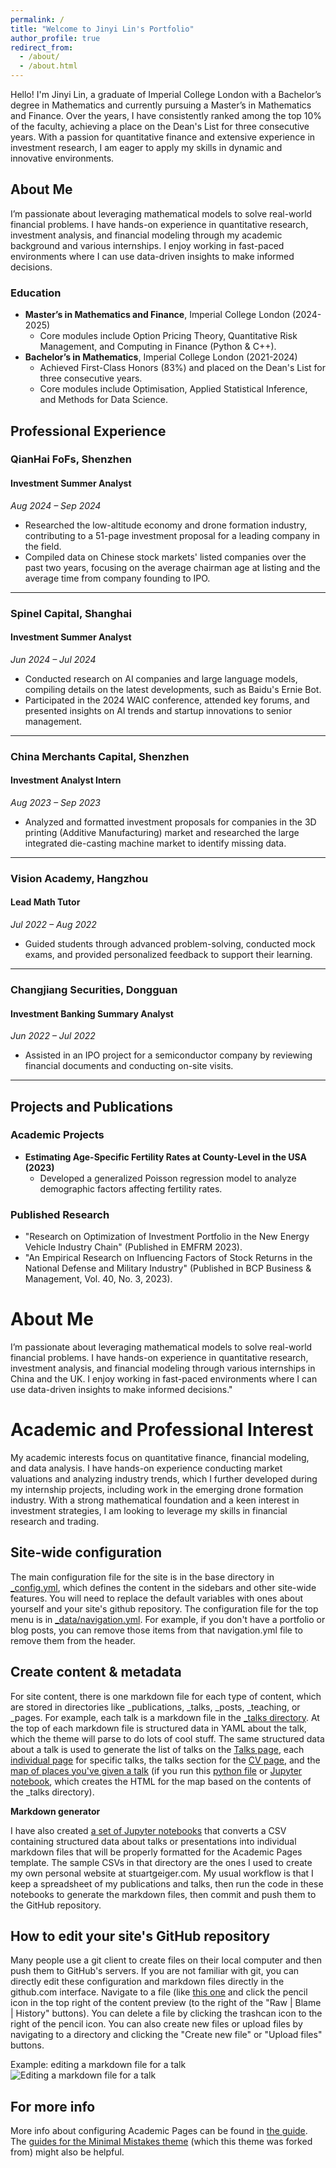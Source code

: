 ```yaml
---
permalink: /
title: "Welcome to Jinyi Lin's Portfolio"
author_profile: true
redirect_from: 
  - /about/
  - /about.html
---
```


Hello! I'm Jinyi Lin, a graduate of Imperial College London with a Bachelor’s degree in Mathematics and currently pursuing a Master’s in Mathematics and Finance. Over the years, I have consistently ranked among the top 10% of the faculty, achieving a place on the Dean's List for three consecutive years. With a passion for quantitative finance and extensive experience in investment research, I am eager to apply my skills in dynamic and innovative environments.

## About Me

I’m passionate about leveraging mathematical models to solve real-world financial problems. I have hands-on experience in quantitative research, investment analysis, and financial modeling through my academic background and various internships. I enjoy working in fast-paced environments where I can use data-driven insights to make informed decisions.

### Education

- **Master’s in Mathematics and Finance**, Imperial College London (2024-2025)
  - Core modules include Option Pricing Theory, Quantitative Risk Management, and Computing in Finance (Python & C++).
- **Bachelor’s in Mathematics**, Imperial College London (2021-2024)
  - Achieved First-Class Honors (83%) and placed on the Dean's List for three consecutive years.
  - Core modules include Optimisation, Applied Statistical Inference, and Methods for Data Science.

## Professional Experience

### QianHai FoFs, Shenzhen  
#### Investment Summer Analyst  
*Aug 2024 – Sep 2024*  
- Researched the low-altitude economy and drone formation industry, contributing to a 51-page investment proposal for a leading company in the field.  
- Compiled data on Chinese stock markets' listed companies over the past two years, focusing on the average chairman age at listing and the average time from company founding to IPO.  

---

### Spinel Capital, Shanghai  
#### Investment Summer Analyst  
*Jun 2024 – Jul 2024*  
- Conducted research on AI companies and large language models, compiling details on the latest developments, such as Baidu's Ernie Bot.  
- Participated in the 2024 WAIC conference, attended key forums, and presented insights on AI trends and startup innovations to senior management.  

---

### China Merchants Capital, Shenzhen  
#### Investment Analyst Intern  
*Aug 2023 – Sep 2023*  
- Analyzed and formatted investment proposals for companies in the 3D printing (Additive Manufacturing) market and researched the large integrated die-casting machine market to identify missing data.  

---

### Vision Academy, Hangzhou  
#### Lead Math Tutor  
*Jul 2022 – Aug 2022*  
- Guided students through advanced problem-solving, conducted mock exams, and provided personalized feedback to support their learning.

---

### Changjiang Securities, Dongguan  
#### Investment Banking Summary Analyst  
*Jun 2022 – Jul 2022*  
- Assisted in an IPO project for a semiconductor company by reviewing financial documents and conducting on-site visits.  

---





## Projects and Publications

### Academic Projects

- **Estimating Age-Specific Fertility Rates at County-Level in the USA (2023)**
  - Developed a generalized Poisson regression model to analyze demographic factors affecting fertility rates.

### Published Research

- "Research on Optimization of Investment Portfolio in the New Energy Vehicle Industry Chain" (Published in EMFRM 2023).
- "An Empirical Research on Influencing Factors of Stock Returns in the National Defense and Military Industry" (Published in BCP Business & Management, Vol. 40, No. 3, 2023).

  
About Me
======
I’m passionate about leveraging mathematical models to solve real-world financial problems. I have hands-on experience in quantitative research, investment analysis, and financial modeling through various internships in China and the UK. I enjoy working in fast-paced environments where I can use data-driven insights to make informed decisions."

Academic and Professional Interest
======
My academic interests focus on quantitative finance, financial modeling, and data analysis. I have hands-on experience conducting market valuations and analyzing industry trends, which I further developed during my internship projects, including work in the emerging drone formation industry. With a strong mathematical foundation and a keen interest in investment strategies, I am looking to leverage my skills in financial research and trading.


Site-wide configuration
------
The main configuration file for the site is in the base directory in [_config.yml](https://github.com/academicpages/academicpages.github.io/blob/master/_config.yml), which defines the content in the sidebars and other site-wide features. You will need to replace the default variables with ones about yourself and your site's github repository. The configuration file for the top menu is in [_data/navigation.yml](https://github.com/academicpages/academicpages.github.io/blob/master/_data/navigation.yml). For example, if you don't have a portfolio or blog posts, you can remove those items from that navigation.yml file to remove them from the header. 

Create content & metadata
------
For site content, there is one markdown file for each type of content, which are stored in directories like _publications, _talks, _posts, _teaching, or _pages. For example, each talk is a markdown file in the [_talks directory](https://github.com/academicpages/academicpages.github.io/tree/master/_talks). At the top of each markdown file is structured data in YAML about the talk, which the theme will parse to do lots of cool stuff. The same structured data about a talk is used to generate the list of talks on the [Talks page](https://academicpages.github.io/talks), each [individual page](https://academicpages.github.io/talks/2012-03-01-talk-1) for specific talks, the talks section for the [CV page](https://academicpages.github.io/cv), and the [map of places you've given a talk](https://academicpages.github.io/talkmap.html) (if you run this [python file](https://github.com/academicpages/academicpages.github.io/blob/master/talkmap.py) or [Jupyter notebook](https://github.com/academicpages/academicpages.github.io/blob/master/talkmap.ipynb), which creates the HTML for the map based on the contents of the _talks directory).

**Markdown generator**

I have also created [a set of Jupyter notebooks](https://github.com/academicpages/academicpages.github.io/tree/master/markdown_generator
) that converts a CSV containing structured data about talks or presentations into individual markdown files that will be properly formatted for the Academic Pages template. The sample CSVs in that directory are the ones I used to create my own personal website at stuartgeiger.com. My usual workflow is that I keep a spreadsheet of my publications and talks, then run the code in these notebooks to generate the markdown files, then commit and push them to the GitHub repository.

How to edit your site's GitHub repository
------
Many people use a git client to create files on their local computer and then push them to GitHub's servers. If you are not familiar with git, you can directly edit these configuration and markdown files directly in the github.com interface. Navigate to a file (like [this one](https://github.com/academicpages/academicpages.github.io/blob/master/_talks/2012-03-01-talk-1.md) and click the pencil icon in the top right of the content preview (to the right of the "Raw | Blame | History" buttons). You can delete a file by clicking the trashcan icon to the right of the pencil icon. You can also create new files or upload files by navigating to a directory and clicking the "Create new file" or "Upload files" buttons. 

Example: editing a markdown file for a talk
![Editing a markdown file for a talk](/images/editing-talk.png)

For more info
------
More info about configuring Academic Pages can be found in [the guide](https://academicpages.github.io/markdown/). The [guides for the Minimal Mistakes theme](https://mmistakes.github.io/minimal-mistakes/docs/configuration/) (which this theme was forked from) might also be helpful.
